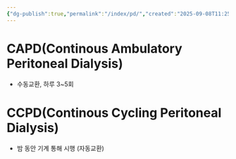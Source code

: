 ```yaml
---
{"dg-publish":true,"permalink":"/index/pd/","created":"2025-09-08T11:25:34.000+09:00","updated":"2025-09-30T15:53:07.266+09:00"}
---
```


# CAPD(Continous Ambulatory Peritoneal Dialysis)
- 수동교환, 하루 3~5회 
# CCPD(Continous Cycling Peritoneal Dialysis) 
- 밤 동안 기계 통해 시행 (자동교환)